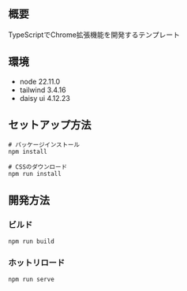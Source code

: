 ## 概要

TypeScriptでChrome拡張機能を開発するテンプレート

## 環境

- node 22.11.0
- tailwind 3.4.16
- daisy ui 4.12.23

## セットアップ方法

```
# パッケージインストール
npm install

# CSSのダウンロード
npm run install
```

## 開発方法

### ビルド

```
npm run build
```

### ホットリロード

```
npm run serve
```
